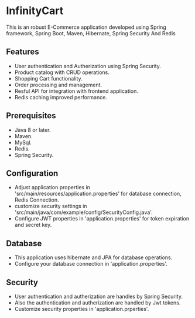 # InfinityCart
This is an robust E-Commerce application developed using Spring framework, Spring Boot, Maven, Hibernate, Spring Security And Redis

## Features
- User authentication and Autherization using Spring Security.
- Product catalog with CRUD operations.
- Shopping Cart functionality.
- Order processing and management.
- Resful API for integration with frontend application.
- Redis caching improved performance.

## Prerequisites
- Java 8 or later.
- Maven.
- MySql.
- Redis.
- Spring Security.

## Configuration
- Adjust application properties in 'src/main/resources/application.properties' for database connection, Redis Connection.
- customize security settings in 'src/main/java/com/example/config/SecurityConfig.java'.
- Configure JWT properties in 'application.properties' for token expiration and secret key.

## Database
- This application uses hibernate and JPA for database operations.
- Configure your database connection in 'application.properties'.


## Security
- User authentication and autherization are handles by Spring Security.
- Also the authentication and autherization are handled by Jwt tokens.
- Customize security properties in 'application.prperties'.
